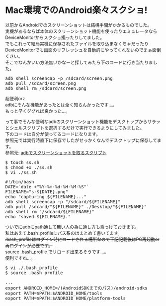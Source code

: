 # Mac環境でのAndroid楽々スクショ!

<div><p>
	以前からAndroidでのスクリーンショットは結構手間がかかるものでした。
	<br>
	実機があるならば本体のスクリーンショット機能を使ったりエミュレータならDeviceMonitorからスクショ撮ったりしてました。
	<br>
	でもこれって結局実機に保存されたファイルを取り込まなくちゃだったりDeviceMonitorでも画面のリフレッシュを自動的にやってくれないのでまぁ面倒くさい。
	<br>
	そこでなんかいい方法無いかなーと探してみたら下のコードに行き当たりました。
</p><pre class="hljs nginx"><span class="hljs-title">adb</span> shell screencap -p /sdcard/screen.png
adb pull /sdcard/screen.png
adb shell rm /sdcard/screen.png
</pre><p>
	超便利orz
	<br>
	adbにそんな機能があったとは全く知らんかったです...。
	<br>
	もっと早くググれば良かった...。
</p><p>
	って事でそんな便利なadbのスクリーンショット機能をデスクトップからサラッとシェルスクリプトを選択するだけで実行できるようにしてみました。
	<br>
	下のコードは自分が使ってるコードになります。
	<br>
	参照元では実行時直下に保存でしたがせっかくなんでデスクトップに保存してます。
	<br>
	参照元:
	<a href="http://qiita.com/toshinarin/items/d0d1e9a36e88ea98bd72">adbでスクリーンショットを取るスクリプト</a>
</p><pre class="hljs ruby"><span class="hljs-variable">$ </span>touch ss.sh
<span class="hljs-variable">$ </span>chmod +x ./ss.sh
<span class="hljs-variable">$ </span>vi ./ss.sh
</pre><pre class="hljs bash"><span class="hljs-shebang">#!/bin/bash</span>
DATE=`date +<span class="hljs-string">"%Y-%m-%d-%H-%M-%S"</span>`
FILENAME=<span class="hljs-string">"s-<span class="hljs-variable">${DATE}</span>.png"</span>
<span class="hljs-built_in">echo</span> <span class="hljs-string">"capturing <span class="hljs-variable">${FILENAME}</span>..."</span>
adb shell screencap -p <span class="hljs-string">"/sdcard/<span class="hljs-variable">${FILENAME}</span>"</span>
adb pull /sdcard/<span class="hljs-string">"<span class="hljs-variable">${FILENAME}</span>"</span> ./Desktop/<span class="hljs-string">"<span class="hljs-variable">${FILENAME}</span>"</span>
adb shell rm <span class="hljs-string">"/sdcard/<span class="hljs-variable">${FILENAME}</span>"</span>
<span class="hljs-built_in">echo</span> <span class="hljs-string">"saved <span class="hljs-variable">${FILENAME}</span>."</span>
</pre><p>
	ついでにadbにpath通して無い人の為に通し方も乗っけておきます。
	<br>
	私はあえて.bash_profileにパス系のはまとめて書いてます。
	<br>
	<del>.bash_profileはログイン時にロードされる場所なので下記記載後はPC再起動or再ログインが必要です。</del><br>
	source .bash_profile でリロード出来るそうです...。
	<br>
	便利ですね...。
</p><pre class="hljs ruby"><span class="hljs-variable">$ </span>vi ./.bash_profile
<span class="hljs-variable">$ </span>source .bash_profile
</pre><pre class="hljs bash">...
<span class="hljs-built_in">export</span> ANDROID_HOME=/(AndroidSDKまでのパス)/android-sdks
<span class="hljs-built_in">export</span> PATH=<span class="hljs-variable">$PATH</span>:<span class="hljs-variable">$ANDROID_HOME</span>/tools
<span class="hljs-built_in">export</span> PATH=<span class="hljs-variable">$PATH</span>:<span class="hljs-variable">$ANDROID_HOME</span>/platform-tools
</pre></div>
